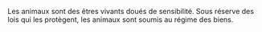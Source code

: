 Les animaux sont des êtres vivants doués de sensibilité. Sous réserve des lois qui les protègent, les animaux sont soumis au régime des biens.